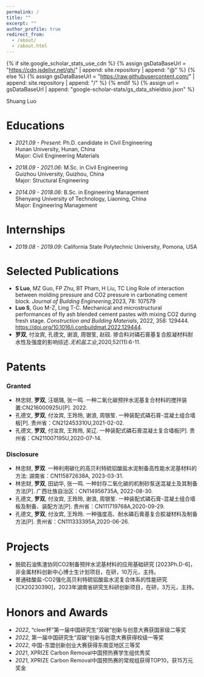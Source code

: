 ```yaml
---
permalink: /
title: ""
excerpt: ""
author_profile: true
redirect_from: 
  - /about/
  - /about.html
---
```


{% if site.google_scholar_stats_use_cdn %}
{% assign gsDataBaseUrl = "https://cdn.jsdelivr.net/gh/" | append: site.repository | append: "@" %}
{% else %}
{% assign gsDataBaseUrl = "https://raw.githubusercontent.com/" | append: site.repository | append: "/" %}
{% endif %}
{% assign url = gsDataBaseUrl | append: "google-scholar-stats/gs_data_shieldsio.json" %}

<span class='anchor' id='about-me'></span>

Shuang Luo


# Educations
- *2021.09 - Present*: Ph.D. candidate in Civil Engineering  
  Hunan University, Hunan, China  
  Major: Civil Engineering Materials  

- *2018.09 - 2021.06*: M.Sc. in Civil Engineering  
  Guizhou University, Guizhou, China  
  Major: Structural Engineering  

- *2014.09 - 2018.06*: B.Sc. in Engineering Management  
  Shenyang University of Technology, Liaoning, China  
  Major: Engineering Management  


# Internships
- *2019.08 - 2019.09*: California State Polytechnic University, Pomona, USA


# Selected Publications
- **S Luo**, MZ Guo, FP Zhu, BT Pham, H Liu, TC Ling Role of interaction between molding pressure and CO2 pressure in carbonating cement block. *Journal of Building Engineering*,2023, 78: 107579
- **Luo S**, Guo M-Z, Ling T-C. Mechanical and microstructural performances of fly ash blended cement pastes with mixing CO2 during fresh stage. *Construction and Building Materials*, 2022, 358: 129444. https://doi.org/10.1016/j.conbuildmat.2022.129444.
- **罗双**, 付汝宾, 孔德文, 谢浪, 周银笙, 赵砚. 掺合料对磷石膏基复合胶凝材料耐水性及强度的影响综述.*无机盐工业*,2020,52(11):6-11.

# Patents
### Granted
- 林忠财, **罗双**, 汪珉璐, 张一鸣. 一种二氧化碳预拌水泥基复合材料的搅拌装置:CN216000925U[P]. 2022.
- 孔德文, **罗双**, 付汝宾, 王玲玲, 谢浪, 周银笙. 一种装配式磷石膏-混凝土组合墙板[P]. 贵州省：CN212453310U,2021-02-02.
- 孔德文, **罗双**, 付汝宾, 王玲玲, 吴辽. 一种装配式磷石膏混凝土复合墙板[P]. 贵州省：CN211007195U,2020-07-14.

### Disclosure
- 林忠财, **罗双**. 一种利用碳化的高贝利特硫铝酸盐水泥制备高性能水泥基材料的方法: 湖南省：CN115872638A, 2023-03-31.
- 林忠财, **罗双**, 田幼华, 张一鸣. 一种封存二氧化碳的机制砂泵送混凝土及其制备方法[P]. 广西壮族自治区：CN114956735A, 2022-08-30.
- 孔德文, **罗双**, 付汝宾, 王玲玲, 谢浪, 周银笙. 一种装配式磷石膏-混凝土组合墙板及制备、装配方法[P]. 贵州省：CN111719768A,2020-09-29.
- 孔德文, **罗双**, 付汝宾, 王玲玲. 一种强度高、耐水磷石膏基复合胶凝材料及制备方法[P]. 贵州省：CN111333395A,2020-06-26.

# Projects
- 脱硫石油焦渣协同CO2制备预拌水泥基材料的应用基础研究 [2023Ph.D-6]，非金属材料创新中心博士生计划项目，在研，10万元，主持。
- 普通硅酸盐-CO2强化高贝利特硫铝酸盐水泥复合体系的性能研究 [CX20230390]，2023年湖南省研究生科研创新项目，在研，3万元，主持。

# Honors and Awards
- *2022*, “cleer杯”第一届中国研究生“双碳”创新与创意大赛获国家级二等奖
- *2022*, 第一届中国研究生“双碳”创新与创意大赛获得校级一等奖
- *2022*, 中国-东盟创新创业大赛获得东南亚地区三等奖
- *2021*, XPRIZE Carbon Removal中国预热赛学生组优秀奖
- *2021*, XPRIZE Carbon Removal中国预热赛的常规组获得TOP10，获15万元奖金

